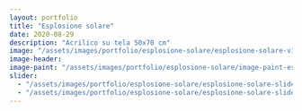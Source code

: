 ```yaml
---
layout: portfolio
title: "Esplosione solare"
date: 2020-08-29
description: "Acrilico su tela 50x70 cm"
image: "/assets/images/portfolio/esplosione-solare/esplosione-solare-v1.jpg"
image-header:
image-paint: "/assets/images/portfolio/esplosione-solare/image-paint-esplosione-solare-v1.jpg"
slider:
  - "/assets/images/portfolio/esplosione-solare/esplosione-solare-slide-1.jpg"
  - "/assets/images/portfolio/esplosione-solare/esplosione-solare-slide-2.jpg"
---
```



